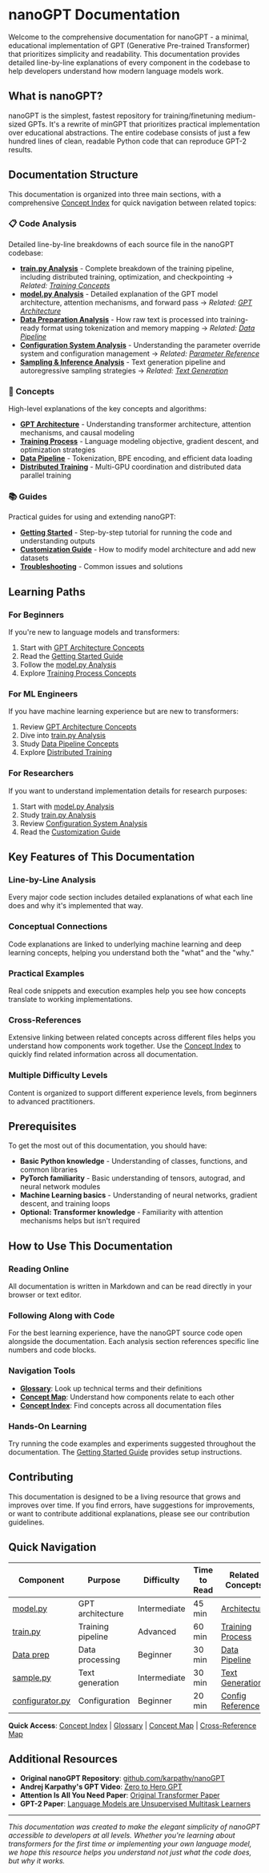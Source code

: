 # nanoGPT Documentation

Welcome to the comprehensive documentation for nanoGPT - a minimal, educational implementation of GPT (Generative Pre-trained Transformer) that prioritizes simplicity and readability. This documentation provides detailed line-by-line explanations of every component in the codebase to help developers understand how modern language models work.

## What is nanoGPT?

nanoGPT is the simplest, fastest repository for training/finetuning medium-sized GPTs. It's a rewrite of minGPT that prioritizes practical implementation over educational abstractions. The entire codebase consists of just a few hundred lines of clean, readable Python code that can reproduce GPT-2 results.

## Documentation Structure

This documentation is organized into three main sections, with a comprehensive [Concept Index](concept-index.md) for quick navigation between related topics:

### 📋 Code Analysis
Detailed line-by-line breakdowns of each source file in the nanoGPT codebase:

- **[train.py Analysis](code-analysis/train-py-analysis.md)** - Complete breakdown of the training pipeline, including distributed training, optimization, and checkpointing → *Related: [Training Concepts](concepts/training-process.md)*
- **[model.py Analysis](code-analysis/model-py-analysis.md)** - Detailed explanation of the GPT model architecture, attention mechanisms, and forward pass → *Related: [GPT Architecture](concepts/gpt-architecture.md)*
- **[Data Preparation Analysis](code-analysis/prepare-py-analysis.md)** - How raw text is processed into training-ready format using tokenization and memory mapping → *Related: [Data Pipeline](concepts/data-pipeline.md)*
- **[Configuration System Analysis](code-analysis/configurator-py-analysis.md)** - Understanding the parameter override system and configuration management → *Related: [Parameter Reference](code-analysis/configuration-parameter-reference.md)*
- **[Sampling & Inference Analysis](code-analysis/sample-py-analysis.md)** - Text generation pipeline and autoregressive sampling strategies → *Related: [Text Generation](concepts/text-generation-algorithms.md)*

### 🧠 Concepts
High-level explanations of the key concepts and algorithms:

- **[GPT Architecture](concepts/gpt-architecture.md)** - Understanding transformer architecture, attention mechanisms, and causal modeling
- **[Training Process](concepts/training-process.md)** - Language modeling objective, gradient descent, and optimization strategies
- **[Data Pipeline](concepts/data-pipeline.md)** - Tokenization, BPE encoding, and efficient data loading
- **[Distributed Training](concepts/distributed-training.md)** - Multi-GPU coordination and distributed data parallel training

### 📚 Guides
Practical guides for using and extending nanoGPT:

- **[Getting Started](guides/getting-started.md)** - Step-by-step tutorial for running the code and understanding outputs
- **[Customization Guide](guides/customization.md)** - How to modify model architecture and add new datasets
- **[Troubleshooting](guides/troubleshooting.md)** - Common issues and solutions

## Learning Paths

### For Beginners
If you're new to language models and transformers:
1. Start with [GPT Architecture Concepts](concepts/gpt-architecture.md)
2. Read the [Getting Started Guide](guides/getting-started.md)
3. Follow the [model.py Analysis](code-analysis/model-py-analysis.md)
4. Explore [Training Process Concepts](concepts/training-process.md)

### For ML Engineers
If you have machine learning experience but are new to transformers:
1. Review [GPT Architecture Concepts](concepts/gpt-architecture.md)
2. Dive into [train.py Analysis](code-analysis/train-py-analysis.md)
3. Study [Data Pipeline Concepts](concepts/data-pipeline.md)
4. Explore [Distributed Training](concepts/distributed-training.md)

### For Researchers
If you want to understand implementation details for research purposes:
1. Start with [model.py Analysis](code-analysis/model-py-analysis.md)
2. Study [train.py Analysis](code-analysis/train-py-analysis.md)
3. Review [Configuration System Analysis](code-analysis/configurator-py-analysis.md)
4. Read the [Customization Guide](guides/customization.md)

## Key Features of This Documentation

### Line-by-Line Analysis
Every major code section includes detailed explanations of what each line does and why it's implemented that way.

### Conceptual Connections
Code explanations are linked to underlying machine learning and deep learning concepts, helping you understand both the "what" and the "why."

### Practical Examples
Real code snippets and execution examples help you see how concepts translate to working implementations.

### Cross-References
Extensive linking between related concepts across different files helps you understand how components work together. Use the [Concept Index](concept-index.md) to quickly find related information across all documentation.

### Multiple Difficulty Levels
Content is organized to support different experience levels, from beginners to advanced practitioners.

## Prerequisites

To get the most out of this documentation, you should have:

- **Basic Python knowledge** - Understanding of classes, functions, and common libraries
- **PyTorch familiarity** - Basic understanding of tensors, autograd, and neural network modules
- **Machine Learning basics** - Understanding of neural networks, gradient descent, and training loops
- **Optional: Transformer knowledge** - Familiarity with attention mechanisms helps but isn't required

## How to Use This Documentation

### Reading Online
All documentation is written in Markdown and can be read directly in your browser or text editor.

### Following Along with Code
For the best learning experience, have the nanoGPT source code open alongside the documentation. Each analysis section references specific line numbers and code blocks.

### Navigation Tools
- **[Glossary](glossary.md)**: Look up technical terms and their definitions
- **[Concept Map](concept-map.md)**: Understand how components relate to each other
- **[Concept Index](concept-index.md)**: Find concepts across all documentation files

### Hands-On Learning
Try running the code examples and experiments suggested throughout the documentation. The [Getting Started Guide](guides/getting-started.md) provides setup instructions.

## Contributing

This documentation is designed to be a living resource that grows and improves over time. If you find errors, have suggestions for improvements, or want to contribute additional explanations, please see our contribution guidelines.

## Quick Navigation

| Component | Purpose | Difficulty | Time to Read | Related Concepts |
|-----------|---------|------------|--------------|------------------|
| [model.py](code-analysis/model-py-analysis.md) | GPT architecture | Intermediate | 45 min | [Architecture](concepts/gpt-architecture.md) |
| [train.py](code-analysis/train-py-analysis.md) | Training pipeline | Advanced | 60 min | [Training Process](concepts/training-process.md) |
| [Data prep](code-analysis/prepare-py-analysis.md) | Data processing | Beginner | 30 min | [Data Pipeline](concepts/data-pipeline.md) |
| [sample.py](code-analysis/sample-py-analysis.md) | Text generation | Intermediate | 30 min | [Text Generation](concepts/text-generation-algorithms.md) |
| [configurator.py](code-analysis/configurator-py-analysis.md) | Configuration | Beginner | 20 min | [Config Reference](code-analysis/configuration-parameter-reference.md) |

**Quick Access**: [Concept Index](concept-index.md) | [Glossary](glossary.md) | [Concept Map](concept-map.md) | [Cross-Reference Map](concept-index.md#cross-file-relationships)

## Additional Resources

- **Original nanoGPT Repository**: [github.com/karpathy/nanoGPT](https://github.com/karpathy/nanoGPT)
- **Andrej Karpathy's GPT Video**: [Zero to Hero GPT](https://www.youtube.com/watch?v=kCc8FmEb1nY)
- **Attention Is All You Need Paper**: [Original Transformer Paper](https://arxiv.org/abs/1706.03762)
- **GPT-2 Paper**: [Language Models are Unsupervised Multitask Learners](https://d4mucfpksywv.cloudfront.net/better-language-models/language_models_are_unsupervised_multitask_learners.pdf)

---

*This documentation was created to make the elegant simplicity of nanoGPT accessible to developers at all levels. Whether you're learning about transformers for the first time or implementing your own language model, we hope this resource helps you understand not just what the code does, but why it works.*